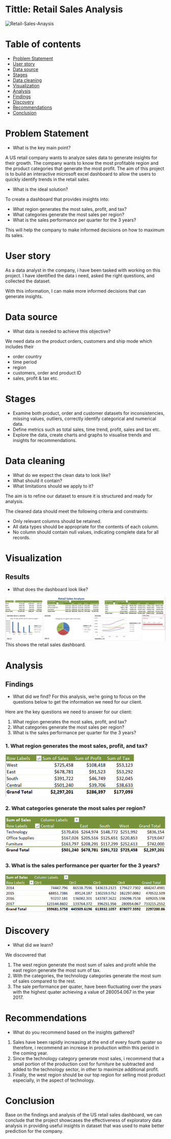# Tittle: Retail Sales Analysis

![Retail-Sales-Anaysis](assets/images/photo.PNG)

# Table of contents

- [Problem Statement](#problem-statement)
- [User story](#user-story)
- [Data source](#data-source)
- [Stages](#stages)
- [Data cleaning](#data-cleaning)
- [Visualization](#visualization)
- [Analysis](#analysis)
 - [Findings](#findings)
 - [Discovery](#discovery)
- [Recommendations](#recommendations)
- [Conclusion](#conclusion)

# Problem Statement

- What is the key main point?

A US retail company wants to analyze sales data to generate insights for their growth. The  company wants to know the most profitable region and the product categories that  generate the most profit. The aim of this project is to build an interactive microsoft excel dashboard to allow the users to quickly identify trends in the retail sales.

- What is the ideal solution?

To create a dashboard that provides insights into: 

- What region generates the most sales, profit, and tax?
- What categories generate the most sales per region?
- What is the sales performance per quarter for the 3 years? 

This will help the company to make informed decisions on how to maximum its sales.

# User story

As a data analyst in the company, i have been tasked with working on this project. I have identified the data i need, asked the right questions, and collected the dataset.

With this information, I can make more informed decisions that can generate insights.

# Data source

- What data is needed to achieve this objective?

We need data on the product orders, customers and ship mode which includes their

- order country
- time period
- region
- customers, order and product ID
- sales, profit & tax etc.

# Stages

- Examine both product, order and customer datasets for inconsistencies, missing values, outliers, correctly identify categorical and numerical data.
- Define metrics such as total sales, time trend, profit, sales and tax etc.
- Explore the data, create charts and graphs to visualise trends and insights for recommendations.

# Data cleaning

- What do we expect the clean data to look like?
- What should it contain?
- What limitations should we apply to it?

The aim is to refine our dataset to ensure it is structured and ready for analysis.

The cleaned data should meet the following criteria and constraints:
- Only relevant columns should be retained.
- All data types should be appropriate for the contents of each column.
- No column should contain null values, indicating complete data for all records.

# Visualization

## Results
- What does the dashboard look like?
  
![Visualization](assets/images/RetailSalesAnalysis.PNG)
This shows the retail sales dashboard.

# Analysis

## Findings
- What did we find?
For this analysis, we’re going to focus on the questions below to get the information we need for our client.

Here are the key questions we need to answer for our client:

1. What region generates the most sales, profit, and tax?
2. What categories generate the most sales per region?
3. What is the sales performance per quarter for the 3 years? 

### 1. What region generates the most sales, profit, and tax?
![Visualization](assets/images/Region.PNG)

### 2. What categories generate the most sales per region?
![Visualization](assets/images/Categories.PNG)

### 3. What is the sales performance per quarter for the 3 years?
![Visualization](assets/images/quater.PNG)


# Discovery

- What did we learn?

We discovered that
1. The west region generate the most sum of sales and profit while the east region generate the most sum of tax.
2. With the categories, the technology categories generate the most sum of sales compared to the rest.
3. The sale performance per quater, have been fluctuating over the years with the highest quater achieving a value of 280054.067 in the year 2017.

 # Recommendations

- What do you recommend based on the insights gathered?

1. Sales have been rapidly increasing at the end of every fourth quater so therefore, i recommend an increase in production within this period in the coming year.
2. Since the technology category generate most sales, i recommend that a small portion of the production cost for furniture be subtracted and added to the technology sector, in other to maximize additional profit.
3. Finally, the west region should be our top region for selling most product especially, in the aspect of technology.


# Conclusion

Base on the findings and analysis of the US retail sales dashboard, we can conclude that the project showcases the effectiveness of exploratory data analysis in providing useful insights in dataset that was used to make better prediction for the company.
